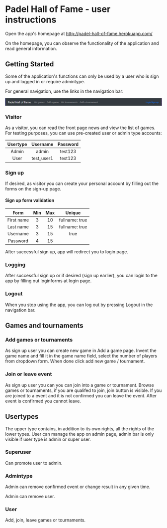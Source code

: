 # Padel Hall of Fame - user instructions

Open the app's homepage at http://padel-hall-of-fame.herokuapp.com/

On the homepage, you can observe the functionality of the application and read general information.

## Getting Started

Some of the application's functions can only be used by a user who is sign up and logged in or require admintype.

For general navigation, use the links in the navigation bar:

![alt text](https://raw.githubusercontent.com/larikkai/PHoF/master/documentation/navbar_info.PNG "navbarinfo")

### Visitor

As a visitor, you can read the front page news and view the list of games. For testing purposes, you can use pre-created user or admin type accounts:

| Usertype        | Username      | Password        |
| :-------------: |:-------------:| :-------------: |
| Admin           | admin         | test123         |
| User            | test_user1    | test123         |


### Sign up

If desired, as visitor you can create your personal account by filling out the forms on the sign-up page.

#### Sign up form validation
| Form            | Min           | Max             | Unique          |
| :-------------: |:-------------:| :-------------: | :-------------: |
| First name      | 3             | 10              | fullname: true  |
| Last name       | 3             | 15              | fullname: true  |
| Username        | 3             | 15              | true            |
| Password        | 4             | 15              |                 |

After successful sign up, app will redirect you to login page.

### Logging

After successful sign up or if desired (sign up earlier), you can login to the app by filling out loginforms at login page. 

### Logout 

When you stop using the app, you can log out by pressing Logout in the navigation bar.

## Games and tournaments

### Add games or tournaments

As sign up user you can create new game in Add a game page. Invent the game name and fill it in the game name field, select the number of players from dropdown form. When done click add new game / tournament.

### Join or leave event

As sign up user you can you can join into a game or tournament. Browse games or tournaments, if you are qualifed to join, join button is visible. If you are joined to a event and it is not confirmed you can leave the event. After event is confirmed you cannot leave.

## Usertypes

The upper type contains, in addition to its own rights, all the rights of the lower types. User can manage the app on admin page, admin bar is only visible if user type is admin or super user.

### Superuser

Can promote user to admin.

### Admintype 

Admin can remove confirmed event or change result in any given time.

Admin can remove user.

### User

Add, join, leave games or tournaments.
